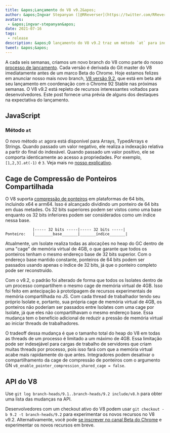 ```yaml
---
title: &apos;Lançamento do V8 v9.2&apos;
author: &apos;Ingvar Stepanyan ([@RReverser](https://twitter.com/RReverser))&apos;
avatars:
 - &apos;ingvar-stepanyan&apos;
date: 2021-07-16
tags:
 - release
description: &apos;O lançamento do V8 v9.2 traz um método `at` para indexação relativa e melhorias na compressão de ponteiros.&apos;
tweet: &apos;&apos;
---
```

A cada seis semanas, criamos um novo branch do V8 como parte do nosso [processo de lançamento](https://v8.dev/docs/release-process). Cada versão é derivada do Git master do V8 imediatamente antes de um marco Beta do Chrome. Hoje estamos felizes em anunciar nosso mais novo branch, [V8 versão 9.2](https://chromium.googlesource.com/v8/v8.git/+log/branch-heads/9.2), que está em beta até seu lançamento em coordenação com o Chrome 92 Stable nas próximas semanas. O V8 v9.2 está repleto de recursos interessantes voltados para desenvolvedores. Este post fornece uma prévia de alguns dos destaques na expectativa do lançamento.

<!--truncate-->
## JavaScript

### Método `at`

O novo método `at` agora está disponível para Arrays, TypedArrays e Strings. Quando passado um valor negativo, ele realiza a indexação relativa a partir do final do indexável. Quando passado um valor positivo, ele se comporta identicamente ao acesso a propriedades. Por exemplo, `[1,2,3].at(-1)` é `3`. Veja mais no [nosso explicativo](https://v8.dev/features/at-method).

## Cage de Compressão de Ponteiros Compartilhada

O V8 suporta [compressão de ponteiros](https://v8.dev/blog/pointer-compression) em plataformas de 64 bits, incluindo x64 e arm64. Isso é alcançado dividindo um ponteiro de 64 bits em duas metades. Os 32 bits superiores podem ser vistos como uma base enquanto os 32 bits inferiores podem ser considerados como um índice nessa base.

```
            |----- 32 bits -----|----- 32 bits -----|
Ponteiro:   |________base_______|_______índice_______|
```

Atualmente, um Isolate realiza todas as alocações no heap do GC dentro de uma "cage" de memória virtual de 4GB, o que garante que todos os ponteiros tenham o mesmo endereço base de 32 bits superior. Com o endereço base mantido constante, ponteiros de 64 bits podem ser passados usando apenas o índice de 32 bits, já que o ponteiro completo pode ser reconstruído.

Com o v9.2, o padrão foi alterado de forma que todos os Isolates dentro de um processo compartilhem o mesmo cage de memória virtual de 4GB. Isso foi feito em antecipação à prototipagem de recursos experimentais de memória compartilhada no JS. Com cada thread de trabalhador tendo seu próprio Isolate e, portanto, sua própria cage de memória virtual de 4GB, os ponteiros não poderiam ser passados entre Isolates com uma cage por Isolate, já que eles não compartilhavam o mesmo endereço base. Essa mudança tem o benefício adicional de reduzir a pressão de memória virtual ao iniciar threads de trabalhadores.

O tradeoff dessa mudança é que o tamanho total do heap do V8 em todas as threads de um processo é limitado a um máximo de 4GB. Essa limitação pode ser indesejável para cargas de trabalho de servidores que criam muitas threads por processo, pois isso fará com que a memória virtual acabe mais rapidamente do que antes. Integradores podem desativar o compartilhamento da cage de compressão de ponteiros com o argumento GN `v8_enable_pointer_compression_shared_cage = false`.

## API do V8

Use `git log branch-heads/9.1..branch-heads/9.2 include/v8.h` para obter uma lista das mudanças na API.

Desenvolvedores com um checkout ativo do V8 podem usar `git checkout -b 9.2 -t branch-heads/9.2` para experimentar os novos recursos no V8 v9.2. Alternativamente, você pode [se inscrever no canal Beta do Chrome](https://www.google.com/chrome/browser/beta.html) e experimentar os novos recursos em breve.
